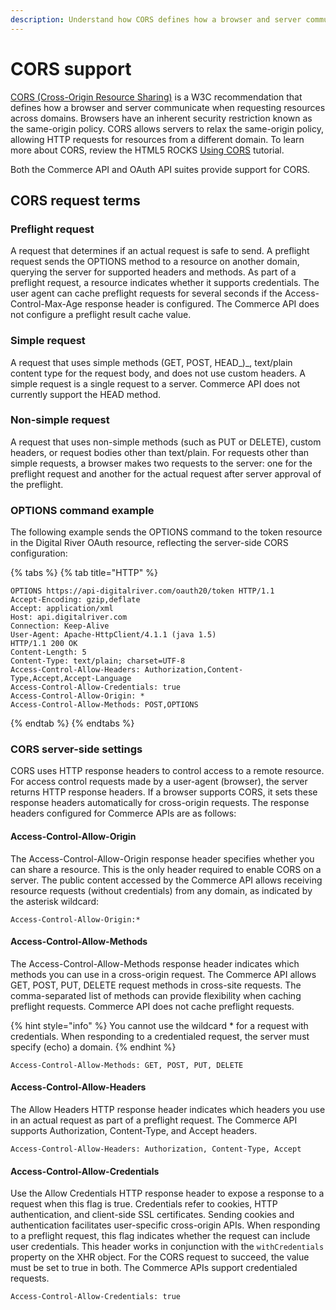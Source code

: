 ```yaml
---
description: Understand how CORS defines how a browser and server communicate.
---
```


# CORS support

[CORS (Cross-Origin Resource Sharing)](https://www.w3.org/TR/cors/) is a W3C recommendation that defines how a browser and server communicate when requesting resources across domains. Browsers have an inherent security restriction known as the same-origin policy. CORS allows servers to relax the same-origin policy, allowing HTTP requests for resources from a different domain. To learn more about CORS, review the HTML5 ROCKS [Using CORS](https://www.w3.org/TR/cors/) tutorial.

Both the Commerce API and OAuth API suites provide support for CORS.

## CORS request terms

### Preflight request

A request that determines if an actual request is safe to send. A preflight request sends the OPTIONS method to a resource on another domain, querying the server for supported headers and methods. As part of a preflight request, a resource indicates whether it supports credentials. The user agent can cache preflight requests for several seconds if the Access-Control-Max-Age response header is configured. The Commerce API does not configure a preflight result cache value.

### Simple request

A request that uses simple methods (GET, POST, HEAD_)_, text/plain content type for the request body, and does not use custom headers. A simple request is a single request to a server. Commerce API does not currently support the HEAD method.

### Non-simple request

A request that uses non-simple methods (such as PUT or DELETE), custom headers, or request bodies other than text/plain. For requests other than simple requests, a browser makes two requests to the server: one for the preflight request and another for the actual request after server approval of the preflight.

### OPTIONS command example

The following example sends the OPTIONS command to the token resource in the Digital River OAuth resource, reflecting the server-side CORS configuration:

{% tabs %}
{% tab title="HTTP" %}
```http
OPTIONS https://api-digitalriver.com/oauth20/token HTTP/1.1 
Accept-Encoding: gzip,deflate 
Accept: application/xml 
Host: api.digitalriver.com 
Connection: Keep-Alive 
User-Agent: Apache-HttpClient/4.1.1 (java 1.5)  
HTTP/1.1 200 OK 
Content-Length: 5 
Content-Type: text/plain; charset=UTF-8 
Access-Control-Allow-Headers: Authorization,Content-Type,Accept,Accept-Language 
Access-Control-Allow-Credentials: true 
Access-Control-Allow-Origin: * 
Access-Control-Allow-Methods: POST,OPTIONS
```
{% endtab %}
{% endtabs %}

### CORS server-side settings

CORS uses HTTP response headers to control access to a remote resource. For access control requests made by a user-agent (browser), the server returns HTTP response headers. If a browser supports CORS, it sets these response headers automatically for cross-origin requests. The response headers configured for Commerce APIs are as follows:

#### Access-Control-Allow-Origin

The Access-Control-Allow-Origin response header specifies whether you can share a resource. This is the only header required to enable CORS on a server. The public content accessed by the Commerce API allows receiving resource requests (without credentials) from any domain, as indicated by the asterisk wildcard:

`Access-Control-Allow-Origin:*`

#### Access-Control-Allow-Methods

The Access-Control-Allow-Methods response header indicates which methods you can use in a cross-origin request. The Commerce API allows GET, POST, PUT, DELETE request methods in cross-site requests. The comma-separated list of methods can provide flexibility when caching preflight requests. Commerce API does not cache preflight requests.

{% hint style="info" %}
You cannot use the wildcard \* for a request with credentials. When responding to a credentialed request, the server must specify (echo) a domain.
{% endhint %}

`Access-Control-Allow-Methods: GET, POST, PUT, DELETE`

#### Access-Control-Allow-Headers

The Allow Headers HTTP response header indicates which headers you use in an actual request as part of a preflight request. The Commerce API supports Authorization, Content-Type, and Accept headers.

`Access-Control-Allow-Headers: Authorization, Content-Type, Accept`

#### Access-Control-Allow-Credentials

Use the Allow Credentials HTTP response header to expose a response to a request when this flag is true. Credentials refer to cookies, HTTP authentication, and client-side SSL certificates. Sending cookies and authentication facilitates user-specific cross-origin APIs. When responding to a preflight request, this flag indicates whether the request can include user credentials. This header works in conjunction with the `withCredentials` property on the XHR object. For the CORS request to succeed, the value must be set to true in both. The Commerce APIs support credentialed requests.

`Access-Control-Allow-Credentials: true`
